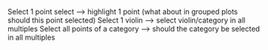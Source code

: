 Select 1 point select --> highlight 1 point (what about in grouped plots should this point selected)
Select 1 violin --> select violin/category in all multiples
Select all points of a category --> should the category be selected in all multiples